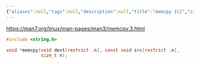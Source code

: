 ```yaml
---
{"aliases":null,"tags":null,"description":null,"title":"memcpy {C}","created":"2023-09-02T13:48:15","updated":"2023-09-02T13:49:00","dg-publish":true,"permalink":"/docs/memcpy {C}/","dgPassFrontmatter":true}
---
```


<https://man7.org/linux/man-pages/man3/memcpy.3.html>

```c
#include <string.h>

void *memcpy(void dest[restrict .n], const void src[restrict .n],
			 size_t n);
```
